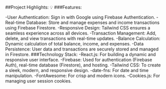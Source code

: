##Project Highlights:
💡 ###Features:

-User Authentication: Sign in with Google using Firebase Authentication.
-Real-time Database: Store and manage expenses and income transactions using Firebase Firestore.
-Responsive Design: Tailwind CSS ensures a seamless experience across all devices.
-Transaction Management: Add, delete, and view transactions with real-time updates.
-Balance Calculation: Dynamic calculation of total balance, income, and expenses.
-Data Persistence: User data and transactions are securely stored and managed in Firestore.
   ###Technology Stack:
-React.js: For building a dynamic and responsive user interface.
-Firebase: Used for authentication (Firebase Auth), real-time database (Firestore), and hosting.
-Tailwind CSS: To create a sleek, modern, and responsive design.
-date-fns: For date and time manipulation.
-FontAwesome: For crisp and modern icons.
-Cookies.js: For managing user session cookies.
